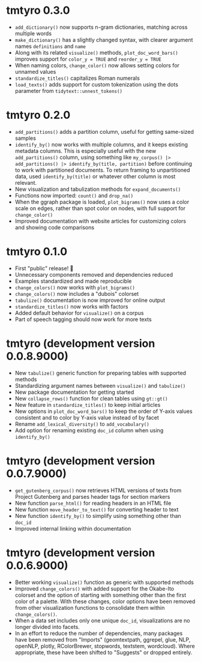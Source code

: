 # tmtyro 0.3.0

* `add_dictionary()` now supports n-gram dictionaries, matching across multiple words
* `make_dictionary()` has a slightly changed syntax, with clearer argument names `definitions` and `name`
* Along with its related `visualize()` methods, `plot_doc_word_bars()` improves support for `color_y = TRUE` and `reorder_y = TRUE`
* When naming colors, `change_color()` now allows setting colors for unnamed values
* `standardize_titles()` capitalizes Roman numerals 
* `load_texts()` adds support for custom tokenization using the dots parameter from `tidytext::unnest_tokens()`

# tmtyro 0.2.0

* `add_partitions()` adds a partition column, useful for getting same-sized samples
* `identify_by()` now works with multiple columns, and it keeps existing metadata columns. This is especially useful with the new `add_partitions()` column, using something like `my_corpus() |> add_partitions() |> identify_by(title, partition)` before continuing to work with partitioned documents. To return framing to unpartitioned data, used `identify_by(title)` or whatever other column is most relevant.
* New visualization and tabulization methods for `expand_documents()`
* Functions now imported: `count()` and `drop_na()`
* When the ggraph package is loaded, `plot_bigrams()` now uses a color scale on edges, rather than spot color on nodes, with full support for `change_color()`
* Improved documentation with website articles for customizing colors and showing code comparisons

# tmtyro 0.1.0

* First "public" release! 🎉
* Unnecessary components removed and dependencies reduced
* Examples standardized and made reproducible
* `change_colors()` now works with `plot_bigrams()`
* `change_colors()` now includes a "dubois" colorset
* `tabulize()` documentation is now improved for online output
* `standardize_titles()` now works with factors
* Added default behavior for `visualize()` on a corpus
* Part of speech tagging should now work for more texts

# tmtyro (development version 0.0.8.9000)

* New `tabulize()` generic function for preparing tables with supported methods
* Standardizing argument names between `visualize()` and `tabulize()`
* New package documentation for getting started
* New `collapse_rows()` function for clean tables using `gt::gt()`
* New feature in `standardize_titles()` to keep initial articles
* New options in `plot_doc_word_bars()` to keep the order of Y-axis values consistent and to color by Y-axis value instead of by facet
* Rename `add_lexical_diversity()` to `add_vocabulary()`
* Add option for renaming existing `doc_id` column when using `identify_by()`

# tmtyro (development version 0.0.7.9000)

* `get_gutenberg_corpus()` now retrieves HTML versions of texts from Project Gutenberg and parses header tags for section markers
* New function `parse_html()` for reading headers in an HTML file
* New function `move_header_to_text()` for converting header to text
* New function `identify_by()` to simplify using something other than `doc_id`
* Improved internal linking within documentation

# tmtyro (development version 0.0.6.9000)

* Better working `visualize()` function as generic with supported methods
* Improved `change_colors()` with added support for the Okabe-Ito colorset and the option of starting with something other than the first color of a palette. With these changes, color options have been removed from other visualization functions to consolidate them within `change_colors()`.
* When a data set includes only one unique `doc_id`, visualizations are no longer divided into facets.
* In an effort to reduce the number of dependencies, many packages have been removed from "Imports" (geomtextpath, ggrepel, glue, NLP, openNLP, plotly, RColorBrewer, stopwords, textstem, wordcloud). Where appropriate, these have been shifted to "Suggests" or dropped entirely.
